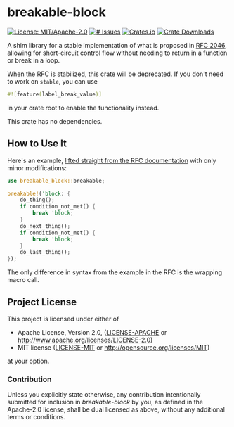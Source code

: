 # breakable-block
[![License: MIT/Apache-2.0](https://img.shields.io/badge/license-MIT%2FApache--2.0-blue.svg)](LICENSE-MIT)
[![# Issues](https://img.shields.io/github/issues/zedseven/breakable-block.svg?logo=github)](https://github.com/zedseven/breakable-block/issues)
[![Crates.io](https://img.shields.io/crates/v/breakable-block.svg?logo=rust)](https://crates.io/crates/breakable-block)
[![Crate Downloads](https://img.shields.io/crates/d/breakable-block.svg?logo=azure-artifacts)](https://crates.io/crates/breakable-block)

A shim library for a stable implementation of what is proposed in
[RFC 2046](https://rust-lang.github.io/rfcs/2046-label-break-value.html),
allowing for short-circuit control flow without needing to return in a
function or break in a loop.

When the RFC is stabilized, this crate will be deprecated. If you don't
need to work on `stable`, you can use
```rust
#![feature(label_break_value)]
```
in your crate root to enable the functionality instead.

This crate has no dependencies.

## How to Use It
Here's an example, [lifted straight from the RFC documentation](https://rust-lang.github.io/rfcs/2046-label-break-value.html#motivation)
with only minor modifications:

```rust
use breakable_block::breakable;

breakable!('block: {
    do_thing();
    if condition_not_met() {
        break 'block;
    }
    do_next_thing();
    if condition_not_met() {
        break 'block;
    }
    do_last_thing();
});
```

The only difference in syntax from the example in the RFC is the wrapping
macro call.

## Project License
This project is licensed under either of

- Apache License, Version 2.0, ([LICENSE-APACHE](LICENSE-APACHE) or
  http://www.apache.org/licenses/LICENSE-2.0)
- MIT license ([LICENSE-MIT](LICENSE-MIT) or
  http://opensource.org/licenses/MIT)

at your option.

### Contribution
Unless you explicitly state otherwise, any contribution intentionally submitted
for inclusion in *breakable-block* by you, as defined in the Apache-2.0 license,
shall be dual licensed as above, without any additional terms or conditions.
